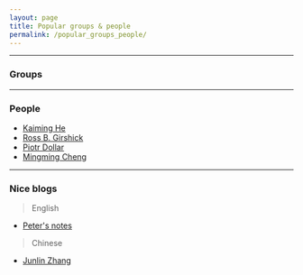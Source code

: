 ```yaml
---
layout: page
title: Popular groups & people
permalink: /popular_groups_people/
---
```


------

### Groups


------

### People


* [Kaiming He](http://kaiminghe.com/)
* [Ross B. Girshick](http://people.eecs.berkeley.edu/~rbg/)
* [Piotr Dollar](https://pdollar.github.io/index.html)
* [Mingming Cheng](http://mmcheng.net/zh/)

------

### Nice blogs

> English

* [Peter's notes](http://peterroelants.github.io/)


> Chinese

* [Junlin Zhang](http://blog.csdn.net/malefactor)